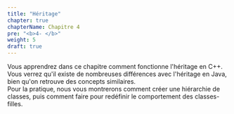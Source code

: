 ```yaml
---
title: "Héritage"
chapter: true
chapterName: Chapitre 4
pre: "<b>4- </b>"
weight: 5
draft: true
---
```


Vous apprendrez dans ce chapitre comment fonctionne l'héritage en C++. Vous verrez qu'il existe de nombreuses différences avec l'héritage en Java, bien qu'on retrouve des concepts similaires.\
Pour la pratique, nous vous montrerons comment créer une hiérarchie de classes, puis comment faire pour redéfinir le comportement des classes-filles.
